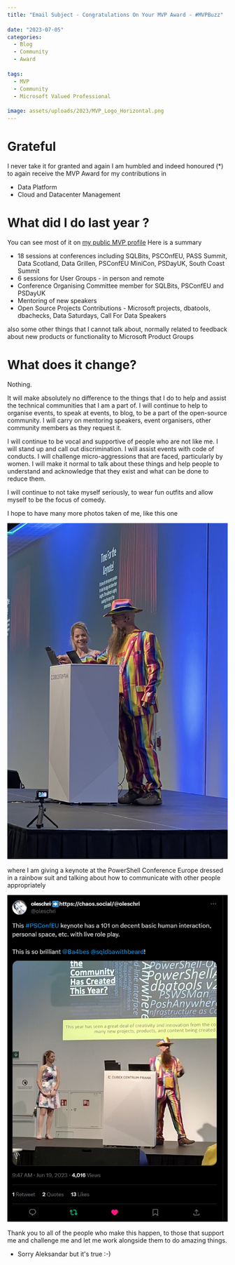 ```yaml
---
title: "Email Subject - Congratulations On Your MVP Award - #MVPBuzz"

date: "2023-07-05"
categories:
  - Blog
  - Community
  - Award

tags:
  - MVP
  - Community
  - Microsoft Valued Professional

image: assets/uploads/2023/MVP_Logo_Horizontal.png
---
```

# Grateful

I never take it for granted and again I am humbled and indeed honoured (*) to again receive the MVP Award for my contributions in

- Data Platform
- Cloud and Datacenter Management

# What did I do last year ?

You can see most of it on [my public MVP profile](https://mvp.microsoft.com/en-us/PublicProfile/5002693) Here is a summary

- 18 sessions at conferences including SQLBits, PSCOnfEU, PASS Summit, Data Scotland, Data Grillen, PSConfEU MiniCon, PSDayUK, South Coast Summit
- 6 sessions for User Groups - in person and remote
- Conference Organising Committee member for SQLBits, PSConfEU and PSDayUK
- Mentoring of new speakers
- Open Source Projects Contributions - Microsoft projects, dbatools, dbachecks, Data Saturdays, Call For Data Speakers

also some other things that I cannot talk about, normally related to feedback about new products or functionality to Microsoft Product Groups

# What does it change?

Nothing.

It will make absolutely no difference to the things that I do to help and assist the technical communities that I am a part of. I will continue to help to organise events, to speak at events, to blog, to be a part of the open-source community. I will carry on mentoring speakers, event organisers, other community members as they request it.

I will continue to be vocal and supportive of people who are not like me. I will stand up and call out discrimination. I will assist events with code of conducts. I will challenge micro-aggressions that are faced, particularly by women. I will make it normal to talk about these things and help people to understand and acknowledge that they exist and what can be done to reduce them.

I will continue to not take myself seriously, to wear fun outfits and allow myself to be the focus of comedy.

I hope to have many more photos taken of me, like this one

[![psconfeukeynote](assets/uploads/2023/20230619_120715.jpg)](assets/uploads/2023/20230619_120715.jpg)


 where I am giving a keynote at the PowerShell Conference Europe dressed in a rainbow suit and talking about how to communicate with other people appropriately

 [![psconfeukeynote](assets/uploads/2023/psconfeu-keynote.png)](assets/uploads/2023/psconfeu-keynote.png)

 Thank you to all of the people who make this happen, to those that support me and challenge me and let me work alongside them to do amazing things.


* Sorry Aleksandar but it's true :-)